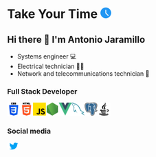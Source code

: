 
Take Your Time <img width="25px" src="./assets/ico_time.png"/>
==============
## Hi there 👋 I'm Antonio Jaramillo

- Systems engineer 💻
- Electrical technician 👨‍🔧
- Network and telecommunications technician 📶
### Full Stack Developer

<img width="30px" src="./assets/icon_css.png"/><img width="30px" src="./assets/icon_html.png"/><img width="30px" src="./assets/icon_js.png"/><img width="30px" src="./assets/icon_node.png"/><img width="30px" src="./assets/icon_vue.png"/><img width="30px" src="./assets/icon_mysql.png"/><img width="30px" src="./assets/icon_postgre.png"/><img width="30px" src="./assets/icon_java.png"/>

### Social media
<a href="https://twitter.com/Drako9159"><img width="30px" src="./assets/icon_twitter.png"/></a>



<!--
**Drako9159/Drako9159** is a ✨ _special_ ✨ repository because its `README.md` (this file) appears on your GitHub profile.

Here are some ideas to get you started:

- 🔭 I’m currently working on ...
- 🌱 I’m currently learning ...
- 👯 I’m looking to collaborate on ...
- 🤔 I’m looking for help with ...
- 💬 Ask me about ...
- 📫 How to reach me: ...
- 😄 Pronouns: ...
- ⚡ Fun fact: ...
-->
